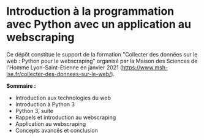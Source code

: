 # Introduction à la programmation avec Python avec un application au webscraping

Ce dépôt constitue le support de la formation "Collecter des données sur le web : Python pour le webscraping" organisé par la Maison des Sciences de l'Homme Lyon-Saint-Etienne en janvier 2021 (https://www.msh-lse.fr/collecter-des-donnees-sur-le-web/).

**Sommaire :**
* Introduction aux technologies du web
* Introduction à Python 3
* Python 3, suite
* Rappels et introduction au webscraping
* Application au webscraping
* Concepts avancés et conclusion
